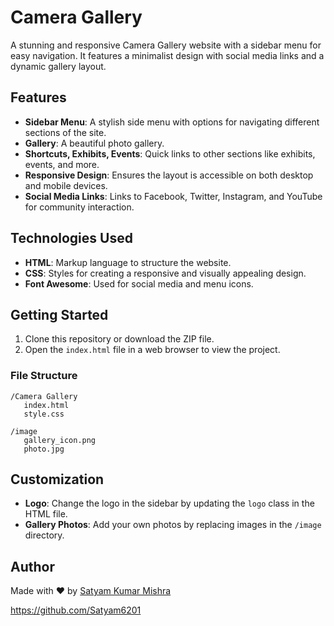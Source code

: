# Camera Gallery

A stunning and responsive Camera Gallery website with a sidebar menu for easy navigation. It features a minimalist design with social media links and a dynamic gallery layout.

## Features

- **Sidebar Menu**: A stylish side menu with options for navigating different sections of the site.
- **Gallery**: A beautiful photo gallery.
- **Shortcuts, Exhibits, Events**: Quick links to other sections like exhibits, events, and more.
- **Responsive Design**: Ensures the layout is accessible on both desktop and mobile devices.
- **Social Media Links**: Links to Facebook, Twitter, Instagram, and YouTube for community interaction.

## Technologies Used

- **HTML**: Markup language to structure the website.
- **CSS**: Styles for creating a responsive and visually appealing design.
- **Font Awesome**: Used for social media and menu icons.

## Getting Started

1. Clone this repository or download the ZIP file.
2. Open the `index.html` file in a web browser to view the project.

### File Structure
```
/Camera Gallery
   index.html
   style.css
   
/image
   gallery_icon.png
   photo.jpg
```
## Customization

- **Logo**: Change the logo in the sidebar by updating the `logo` class in the HTML file.
- **Gallery Photos**: Add your own photos by replacing images in the `/image` directory.

## Author

Made with ❤️ by [Satyam Kumar Mishra](https://www.linkedin.com/in/satyam-kumar-mishra-9bb980291/) 

https://github.com/Satyam6201

